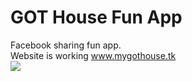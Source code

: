# GOT House Fun App
Facebook sharing fun app.
</br>
Website is working <a href="www.mygothouse.tk">www.mygothouse.tk</a>
</br>
<img src="https://web-capture.net/picture_mini.php?type=jpeg&url=http%3A%2F%2Fmygothouse.tk%2Fdevang"/>